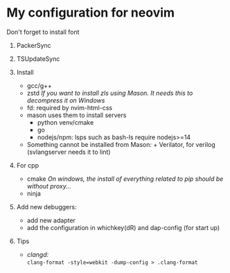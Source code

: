 # My configuration for neovim

Don't forget to install font

1. PackerSync
2. TSUpdateSync
3. Install
   - gcc/g++
   - zstd _If you want to install zls using Mason. It needs this to decompress it on Windows_
   - fd: required by nvim-html-css
   - mason uses them to install servers
     - python venv/cmake
     - go
     - nodejs/npm: lsps such as bash-ls require nodejs>=14
   - Something cannot be installed from Mason: + Verilator, for verilog (svlangserver needs it to lint)
     <br/>

4. For cpp
   - cmake _On windows, the install of everything related to pip should be without proxy..._
   - ninja


5. Add new debuggers:

   - add new adapter
   - add the configuration in whichkey(<leader>dR) and dap-config (for start up)

6. Tips
   - _clangd:_ <br/>
     `clang-format -style=webkit -dump-config > .clang-format`
